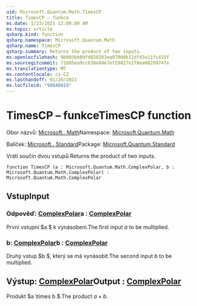 ```yaml
---
uid: Microsoft.Quantum.Math.TimesCP
title: TimesCP – funkce
ms.date: 1/23/2021 12:00:00 AM
ms.topic: article
qsharp.kind: function
qsharp.namespace: Microsoft.Quantum.Math
qsharp.name: TimesCP
qsharp.summary: Returns the product of two inputs.
ms.openlocfilehash: 0b003bb89fd020203aa07000b12dfd3a11fc415f
ms.sourcegitcommit: 71605ea9cc630e84e7ef29027e1f0ea06299747e
ms.translationtype: MT
ms.contentlocale: cs-CZ
ms.lasthandoff: 01/26/2021
ms.locfileid: "98846019"
---
```

# <a name="timescp-function"></a><span data-ttu-id="18d1e-102">TimesCP – funkce</span><span class="sxs-lookup"><span data-stu-id="18d1e-102">TimesCP function</span></span>

<span data-ttu-id="18d1e-103">Obor názvů: [Microsoft.. Math](xref:Microsoft.Quantum.Math)</span><span class="sxs-lookup"><span data-stu-id="18d1e-103">Namespace: [Microsoft.Quantum.Math](xref:Microsoft.Quantum.Math)</span></span>

<span data-ttu-id="18d1e-104">Balíček: [Microsoft.. Standard](https://nuget.org/packages/Microsoft.Quantum.Standard)</span><span class="sxs-lookup"><span data-stu-id="18d1e-104">Package: [Microsoft.Quantum.Standard](https://nuget.org/packages/Microsoft.Quantum.Standard)</span></span>


<span data-ttu-id="18d1e-105">Vrátí součin dvou vstupů.</span><span class="sxs-lookup"><span data-stu-id="18d1e-105">Returns the product of two inputs.</span></span>

```qsharp
function TimesCP (a : Microsoft.Quantum.Math.ComplexPolar, b : Microsoft.Quantum.Math.ComplexPolar) : Microsoft.Quantum.Math.ComplexPolar
```


## <a name="input"></a><span data-ttu-id="18d1e-106">Vstup</span><span class="sxs-lookup"><span data-stu-id="18d1e-106">Input</span></span>

### <a name="a--complexpolar"></a><span data-ttu-id="18d1e-107">Odpověď: [ComplexPolar](xref:Microsoft.Quantum.Math.ComplexPolar)</span><span class="sxs-lookup"><span data-stu-id="18d1e-107">a : [ComplexPolar](xref:Microsoft.Quantum.Math.ComplexPolar)</span></span>

<span data-ttu-id="18d1e-108">První vstupní $a $ k vynásobení.</span><span class="sxs-lookup"><span data-stu-id="18d1e-108">The first input $a$ to be multiplied.</span></span>


### <a name="b--complexpolar"></a><span data-ttu-id="18d1e-109">b: [ComplexPolar](xref:Microsoft.Quantum.Math.ComplexPolar)</span><span class="sxs-lookup"><span data-stu-id="18d1e-109">b : [ComplexPolar](xref:Microsoft.Quantum.Math.ComplexPolar)</span></span>

<span data-ttu-id="18d1e-110">Druhý vstup $b $, který se má vynásobit.</span><span class="sxs-lookup"><span data-stu-id="18d1e-110">The second input $b$ to be multiplied.</span></span>



## <a name="output--complexpolar"></a><span data-ttu-id="18d1e-111">Výstup: [ComplexPolar](xref:Microsoft.Quantum.Math.ComplexPolar)</span><span class="sxs-lookup"><span data-stu-id="18d1e-111">Output : [ComplexPolar](xref:Microsoft.Quantum.Math.ComplexPolar)</span></span>

<span data-ttu-id="18d1e-112">Produkt $a \times b $.</span><span class="sxs-lookup"><span data-stu-id="18d1e-112">The product $a \times b$.</span></span>